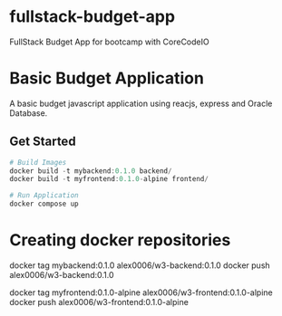 # fullstack-budget-app
FullStack Budget App for bootcamp with CoreCodeIO
# Basic Budget Application
A basic budget javascript application using reacjs, express and Oracle Database.

## Get Started

``` powershell
# Build Images
docker build -t mybackend:0.1.0 backend/
docker build -t myfrontend:0.1.0-alpine frontend/

# Run Application
docker compose up
```

# Creating docker repositories
docker tag mybackend:0.1.0 alex0006/w3-backend:0.1.0
docker push alex0006/w3-backend:0.1.0

docker tag myfrontend:0.1.0-alpine alex0006/w3-frontend:0.1.0-alpine
docker push alex0006/w3-frontend:0.1.0-alpine
